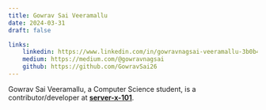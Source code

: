 ```yaml
---
title: Gowrav Sai Veeramallu
date: 2024-03-31
draft: false

links: 
    linkedin: https://www.linkedin.com/in/gowravnagsai-veeramallu-3b0b4624b/
    medium: https://medium.com/@gowravnagsai
    github: https://github.com/GowravSai26
---
```


Gowrav Sai Veeramallu, a Computer Science student, is a contributor/developer at [**server-x-101**](https:serverx.org.in/).
